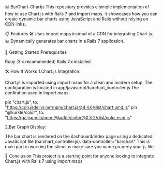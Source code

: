 📊 BarChart-Chartjs
This repository provides a simple implementation of how to use Chart.js with Rails 7 and import maps. It showcases how you can create dynamic bar charts using JavaScript and Rails without relying on CDN links.

📋 Features
🛠️ Uses import maps instead of a CDN for integrating Chart.js.
📊 Dynamically generates bar charts in a Rails 7 application.

📖 Getting Started Prerequisites

Ruby (3.x recommended)
Rails 7.x installed

🛠️ How It Works
1.Chart.js Integration:

Chart.js is imported using import maps for a clean and modern setup.
The configuration is located in app/javascript/barchart_controller.js
The confiration used in import maps:

pin "chart.js", to: "https://cdn.jsdelivr.net/npm/chart.js@4.4.6/dist/chart.umd.js"
pin "@kurkle/color", to: "https://ga.jspm.io/npm:@kurkle/color@0.3.2/dist/color.esm.js"

2.Bar Graph Display:

The bar chart is rendered on the dashboard/index page using a dedicated JavaScript file (barchart_controller.js).
data-controller="barchart" 
This is main part in working the stimulus make sure you name properly your js file.

📜 Conclusion
This project is a starting point for anyone looking to integrate Chart.js with Rails 7 using import maps

